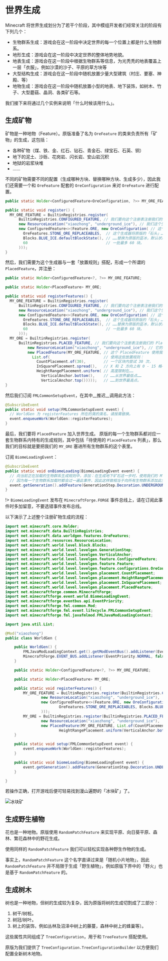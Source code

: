 # 世界生成

Minecraft 将世界生成划分为了若干个阶段，其中模组开发者们经常关注的阶段有下列几个：

  - 生物群系生成：游戏会在这一阶段中决定世界的每一个位置上都是什么生物群系。
  - 地形生成：游戏会在这一阶段中决定世界的整体地势地貌。
  - 地表生成：游戏会在这一阶段中根据生物群系等信息，为光秃秃的地表覆盖上一层「衣服」，例如沙漠的沙子、平原的草方块等
  - 大型结构生成：游戏会在这一阶段中随机放置少量大型建筑（村庄、要塞、神殿、等）
  - 地物生成：游戏会在这一阶段中随机放置小型的地表、地下装饰，如树木、竹子、大型蘑菇、晶洞、各类矿石等。

我们接下来将通过几个实例来说明「什么时候该用什么」。

## 生成矿物

矿物是一种地物（Feature）。原版准备了名为 `OreFeature` 的类来负责所有「矿物」的生成，这包括：

  - 各种矿物（煤、铁、金、红石、钻石、青金石、绿宝石、石英、铜）
  - 地下的泥土、沙砾、花岗岩、闪长岩、安山岩沉积
  - 地狱的岩浆块堆
  - ……

不同的矿物需要不同的配置（生成哪种方块、替换哪种方块、生成多少），因此我们还需要一个和 `OreFeature` 配套的 `OreConfiguration` 来对 `OreFeature` 进行配置。

```java
public static Holder<ConfiguredFeature<OreConfiguration, ?>> MY_ORE_FEATURE;

public static void register() {
  MY_ORE_FEATURE = BuiltinRegistries.register(
      BuiltinRegistries.CONFIGURED_FEATURE, // 我们要向这个注册表注册我们的生成器。
      new ResourceLocation("xiaozhong", "underground_ice"), // 我们这个生成器的名字是 xiaozhong:underground_ice。
      new ConfiguredFeature<>(Feature.ORE, new OreConfiguration( // 这个生成器基于 Feature.ORE，配置如下：
        OreFeatures.STONE_ORE_REPLACEABLES,  // 这个生成器将原版的「石头」……
        Blocks.BLUE_ICE.defaultBlockState(), // ……替换为原版的蓝冰，默认状态，
        60                                   // 一批最多 60 块。
      )));
}
```

然后，我们需要为这个生成器与一套「放置规则」搭配，形成一个所谓的 `PlacedFeature`，并注册：

```java
public static Holder<ConfiguredFeature<?, ?>> MY_ORE_FEATURE;

public static Holder<PlacedFeature> MY_ORE;

public static void registerFeatures() {
  MY_ORE_FEATURE = BuiltinRegistries.register(
      BuiltinRegistries.CONFIGURED_FEATURE, // 我们要向这个注册表注册我们的生成器。
      new ResourceLocation("xiaozhong", "underground_ice"), // 我们这个生成器的名字是 xiaozhong:underground_ice。
      new ConfiguredFeature<>(Feature.ORE, new OreConfiguration( // 这个生成器基于 Feature.ORE，配置如下：
        OreFeatures.STONE_ORE_REPLACEABLES,  // 这个生成器将原版的「石头」……
        Blocks.BLUE_ICE.defaultBlockState(), // ……替换为原版的蓝冰，默认状态，
        60                                   // 一批最多 60 块。
      )));
  MY_ORE = BuiltinRegistries.register(
      BuiltinRegistries.PLACED_FEATURE, // 我们要向这个注册表注册我们的 PlacedFeature。
          new ResourceLocation("xiaozhong", "underground_ice"), // 它的名字是 xiaozhong:underground_ice。
          new PlacedFeature(MY_ORE_FEATURE, // 这个 PlacedFeature 使用我们刚刚注册的 MY_ORE_FEATURE
            List.of(                        // 使用这些放置规则：
              CountPlacement.of(30),        // 一个区块内尝试 30 次，
              InSquarePlacement.spread(),   // X 和 Z 方向上有 0 - 15 格不等的随机漂移，
              HeightRangePlacement.uniform( // 高度限制在……
                VerticalAnchor.bottom(),    // ……从世界最低点……
                VerticalAnchor.top()))));   // ……到世界最高点。
}
```

然后我们订阅 `FMLCommonSetupEvent`，在其中__推迟__调用此方法：

```java
@SubscribeEvent
public static void setup(FMLCommonSetupEvent event) {
  // WorldGen 为 registerFeatures 所在的类的类名，请按需替换。
  event.enqueueWork(WorldGen::registerFeatures);
}
```

最后，我们要将 `PlacedFeature` 加入世界生成。
原版的每一个生物群系都对应一套生物群系内特有的生成规则，其中包括「待使用的 `PlacedFeature` 列表」，那么我们的目标就是要把我们的 `MY_ORE` 塞进所有生物群系的这个表里。

订阅 `BiomeLoadingEvent`：

```java
@SubscribeEvent
public static void onBiomeLoading(BiomeLoadingEvent event) {
  // 向当前正在加载的生物群系生成规则中，添加：在生成地下矿石这一步时，使用我们的 MY_ORE
  // 因为每一个生物群系加载时都会过一遍此事件，因此这样做相当于向所有生物群系添加此生成器。
  event.getGeneration().addFeature(GenerationStep.Decoration.UNDERGROUND_ORES, Features.MY_ORE);
}
```

!> `BiomeLoadingEvent` 发布在 `MinecraftForge.FORGE` 事件总线上，请在订阅此事件时多加留意，不要选错事件发布总线。

以下演示了上述整个注册矿物生成的流程：

```java
import net.minecraft.core.Holder;
import net.minecraft.data.BuiltinRegistries;
import net.minecraft.data.worldgen.features.OreFeatures;
import net.minecraft.resources.ResourceLocation;
import net.minecraft.world.level.block.Blocks;
import net.minecraft.world.level.levelgen.GenerationStep;
import net.minecraft.world.level.levelgen.VerticalAnchor;
import net.minecraft.world.level.levelgen.feature.ConfiguredFeature;
import net.minecraft.world.level.levelgen.feature.Feature;
import net.minecraft.world.level.levelgen.feature.configurations.OreConfiguration;
import net.minecraft.world.level.levelgen.placement.CountPlacement;
import net.minecraft.world.level.levelgen.placement.HeightRangePlacement;
import net.minecraft.world.level.levelgen.placement.InSquarePlacement;
import net.minecraft.world.level.levelgen.placement.PlacedFeature;
import net.minecraftforge.common.MinecraftForge;
import net.minecraftforge.event.world.BiomeLoadingEvent;
import net.minecraftforge.eventbus.api.EventPriority;
import net.minecraftforge.fml.common.Mod;
import net.minecraftforge.fml.event.lifecycle.FMLCommonSetupEvent;
import net.minecraftforge.fml.javafmlmod.FMLJavaModLoadingContext;

import java.util.List;

@Mod("xiaozhong")
public class WorldGen {

    public WorldGen() {
        FMLJavaModLoadingContext.get().getModEventBus().addListener(EventPriority.NORMAL, false, FMLCommonSetupEvent.class, WorldGen::setup);
        MinecraftForge.EVENT_BUS.addListener(EventPriority.NORMAL, false, BiomeLoadingEvent.class, WorldGen::biomeLoading);
    }

    public static Holder<ConfiguredFeature<?, ?>> MY_ORE_FEATURE;

    public static Holder<PlacedFeature> MY_ORE;

    public static void registerFeatures() {
        MY_ORE_FEATURE = BuiltinRegistries.register(BuiltinRegistries.CONFIGURED_FEATURE,
                new ResourceLocation("xiaozhong", "underground_ice"),
                new ConfiguredFeature<>(Feature.ORE, new OreConfiguration(
                        OreFeatures.STONE_ORE_REPLACEABLES, Blocks.BLUE_ICE.defaultBlockState(), 60
                )));
        MY_ORE = BuiltinRegistries.register(BuiltinRegistries.PLACED_FEATURE,
                new ResourceLocation("xiaozhong", "underground_ice"),
                new PlacedFeature(MY_ORE_FEATURE, List.of(CountPlacement.of(30), InSquarePlacement.spread(),
                        HeightRangePlacement.uniform(VerticalAnchor.bottom(), VerticalAnchor.top()))));
    }

    public static void setup(FMLCommonSetupEvent event) {
        event.enqueueWork(WorldGen::registerFeatures);
    }

    public static void biomeLoading(BiomeLoadingEvent event) {
        event.getGeneration().addFeature(GenerationStep.Decoration.UNDERGROUND_ORES, Features.newOres);
    }

}
```


若操作正确，打开游戏后便可轻易找到漫山遍野的「冰块矿」了。

![冰块矿](./ice-ore.png)

## 生成野生植物

花也是一种地物。原版使用 `RandomPatchFeature` 来实现平原、向日葵平原、森林、繁花森林中的野花生成。

使用同样的 `RandomPatchFeature` 我们可以轻松实现各种野生作物的生成。


事实上，`RandomPatchFeature` 这个名字直译过来是「随机小片地物」，因此 `RandomPatchFeature` 并不局限于生成「野生植物」，例如原版下界中的「野火」也是基于 `RandomPatchFeature` 的。

## 生成树木

树也是一种地物，但树的生成较为复杂，因为原版将树的生成切割成了三部分：

  1. 树干/树桩。
  2. 树冠/树叶。
  3. 树上的装饰，例如丛林及沼泽中树上的藤蔓，森林中树上的蜂巢等）。

这些属性共同组成了 `TreeConfiguration`，用于和 `TreeFeature` 搭配使用。

原版为我们提供了 `TreeConfiguration.TreeConfigurationBuilder` 以方便我们配置全新树木地物。